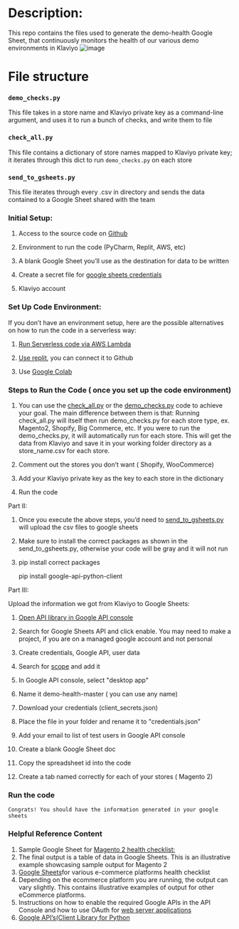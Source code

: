 # Description:

This repo contains the files used to generate the demo-health Google Sheet, that continuously monitors the health of our various demo environments in Klaviyo
![image](https://user-images.githubusercontent.com/94074660/157140960-3ccc28c8-3ae3-4473-9733-974bdab987eb.png)


# File structure

### `demo_checks.py`

This file takes in a store name and Klaviyo private key as a command-line argument, and uses it to run a bunch of checks, and write them to file

### `check_all.py`

This file contains a dictionary of store names mapped to Klaviyo private key; it iterates through this dict to run `demo_checks.py` on each store

### `send_to_gsheets.py`

This file iterates through every .csv in directory and sends the data contained to a Google Sheet shared with the team


### Initial Setup:

1. Access to the source code on [Github](https://github.com/ninaephremidze/Klaviyo-E-commerce-Platform-Health-Checklist)

2. Environment to run the code (PyCharm, Replit, AWS, etc)

3. A blank Google Sheet you’ll use as the destination for data to be written 

4. Create a secret file for [google sheets credentials](https://developers.google.com/identity/protocols/oauth2/web-server#prerequisites)
5. Klaviyo account 

### Set Up Code Environment:

If you don’t have an environment setup, here are the possible alternatives on how to run the code in a serverless way:

1. [Run Serverless code via AWS Lambda](https://faun.pub/run-serverless-code-via-aws-lambda-e4f19efd3ed9)

2. [Use replit](https://replit.com/talk/ask/Running-a-program/15179), you can connect it to Github 

3. Use [Google Colab](https://colab.research.google.com/)

### Steps to Run the Code ( once you set up the code environment)

1. You can use the [check_all.py](https://docs.google.com/document/d/1hCH_d5Hug6f3suWbriII0azIj3ohfFEJRRMytxv7J_w/edit#) or the [demo_checks.py](https://github.com/ninaephremidze/Klaviyo-E-commerce-Platform-Health-Checklist/blob/main/demo_checks.py) code to achieve your goal. The main difference between them is that: Running check_all.py will itself then run demo_checks.py for each store type, ex. Magento2, Shopify, Big Commerce, etc. If you were to run the demo_checks.py, it will automatically run for each store. This will get the data from Klaviyo and save it in your working folder directory as a store_name.csv for each store.

2. Comment out the stores you don’t want ( Shopify, WooCommerce)

3. Add your Klaviyo private key as the key to each store in the dictionary

4. Run the code

Part II:

1. Once you execute the above steps, you’d need to [send_to_gsheets.py](https://github.com/ninaephremidze/Klaviyo-E-commerce-Platform-Health-Checklist/blob/main/send_to_gsheets.py) will upload the csv files to google sheets

2. Make sure to install the correct packages as shown in the send_to_gsheets.py, otherwise your code will be gray and it will not run

3. pip install  correct packages

   pip install google-api-python-client


Part III: 

Upload the information we got from Klaviyo to Google Sheets: 

1. [Open API library in Google API console](https://developers.google.com/api-client-library)

2. Search for Google Sheets API and click enable. You may need to make a project, if you are on a managed google account and not personal

3. Create credentials, Google API, user data

4. Search for [scope](https://www.googleapis.com/auth/spreadsheets) and add it

5. In Google API console, select "desktop app"

6. Name it demo-health-master ( you can use any name)

7. Download your credentials (client_secrets.json)

8. Place the file in your folder and rename it to "credentials.json"

9. Add your email to list of test users in Google API console

10. Create a blank Google Sheet doc

11. Copy the spreadsheet id into the code

12. Create a tab named correctly for each of your stores ( Magento 2)


### Run the code

    Congrats! You should have the information generated in your google sheets

### Helpful Reference Content

1. Sample Google Sheet for [Magento 2 health checklist:](https://docs.google.com/spreadsheets/d/1G2l6RlGlp3BYN02-17O_keadPe3isYw0-j7_87iQ-YQ/edit#gid=50897110)
2. The final output is a table of data in Google Sheets. This is an illustrative example showcasing sample output for Magento 2
3. [Google Sheets](https://docs.google.com/spreadsheets/d/19sF9aweqwn-wMyNQNrXqXCQIC1LTUuagXcsd3pYaruo/edit#gid=2094281381)for various e-commerce platforms health  checklist
4. Depending on the ecommerce platform you are running, the output can vary slightly. This contains illustrative examples of output for other eCommerce platforms.
5. Instructions on how to enable the required Google APIs in the API Console  and how to use OAuth for [web server applications](https://developers.google.com/identity/protocols/oauth2/web-server#enable-apis)
7. [Google API’s(Client Library for Python](https://github.com/googleapis/google-api-python-client/blob/cbb1f88b82b21f5cb9dcace33ffea3f95a189015/docs/client-secrets.md)
